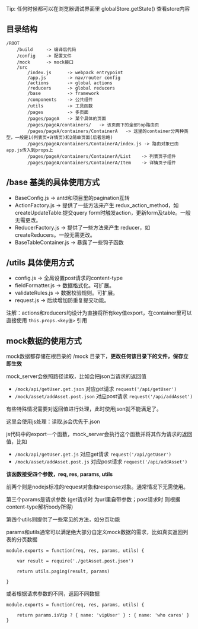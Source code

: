 Tip: 任何时候都可以在浏览器调试界面里 globalStore.getState() 查看store内容


## 目录结构

    /ROOT
        /build     -> 编译后代码
        /config    -> 配置文件
        /mock      -> mock接口
        /src
            /index.js      -> webpack entrypoint
            /app.js        -> nav/router config
            /actions       -> global actions
            /reducers      -> global reducers
            /base          -> framework
            /components    -> 公共组件
            /utils         -> 工具函数
            /pages         -> 多页面
            /pages/pageA   -> 某个具体的页面
            /pages/pageA/containers/   -> 该页面下的全部top路由页
            /pages/pageA/containers/ContainerA   -> 这里的container分两种类型，一般是1(列表页+详情页)和2简单页面(后者忽略)
            /pages/pageA/containers/ContainerA/index.js -> 路由对象已由app.js传入到props上
            /pages/pageA/containers/ContainerA/List    -> 列表页子组件
            /pages/pageA/containers/ContainerA/Item    -> 详情页子组件
                        

## /base 基类的具体使用方式
 
- BaseConfig.js      ->  antd和项目里的pagination互转
- ActionFactory.js   ->  提供了一些方法来产生 redux_action_method，如createUpdateTable:提交query form时触发action，更新form及table。一般无需更改。
- ReducerFactory.js      ->  提供了一些方法来产生 reducer，如createReducers。一般无需更改。
- BaseTableContainer.js  ->  暴露了一些钩子函数



## /utils 具体使用方式
 
- config.js          ->  全局设置post请求的content-type
- fieldFormatter.js  ->  数据格式化。可扩展。
- validateRules.js   ->  数据校验规则。可扩展。
- request.js         ->  后续增加防重复提交功能。



注解：actions和reducers均设计为直接将所有key值export，在container里可以直接使用 `this.props.<key值>` 引用






## mock数据的使用方式



mock数据都存储在根目录的 /mock 目录下，**更改任何该目录下的文件，保存立即生效**

mock_server会依照路径读取，比如会把json当请求的返回值

- `/mock/api/getUser.get.json`       对应get请求 `request('/api/getUser')`
- `/mock/asset/addAsset.post.json`   对应post请求 `request('/api/addAsset')`


有些特殊情况需要对返回值进行处理，此时使用json就不能满足了。

这里会使用js处理：读取.js会优先于.json

js代码中的export一个函数，mock_server会执行这个函数并将其作为请求的返回值，比如

- `/mock/api/getUser.get.js`         对应get请求 `request('/api/getUser')`
- `/mock/asset/addAsset.post.js`     对应post请求 `request('/api/addAsset')`


**该函数接受四个参数，req, res, params, utils**

前两个则是nodejs标准的request对象和response对象。通常情况下无需使用。

第三个params是请求参数 (get请求时 为url里自带参数；post请求时 则根据content-type解析body所得)

第四个utils则提供了一些常见的方法，如分页功能


params和utils通常可以满足绝大部分自定义mock数据的需求，比如真实返回列表的分页数据

    module.exports = function(req, res, params, utils) {
        
        var result = require('./getAsset.post.json')
        
        return utils.paging(result, params)
        
    }

或者根据请求参数的不同，返回不同数据

    module.exports = function(req, res, params, utils) {
        
        return params.isVip ? { name: 'vipUser' } : { name: 'who cares' }
    }


